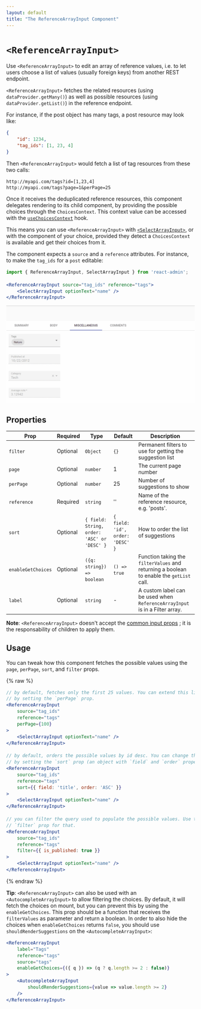 ```yaml
---
layout: default
title: "The ReferenceArrayInput Component"
---
```


# `<ReferenceArrayInput>`

Use `<ReferenceArrayInput>` to edit an array of reference values, i.e. to let users choose a list of values (usually foreign keys) from another REST endpoint.

`<ReferenceArrayInput>` fetches the related resources (using `dataProvider.getMany()`) as well as possible resources (using `dataProvider.getList()`) in the reference endpoint.

For instance, if the post object has many tags, a post resource may look like:

```json
{
    "id": 1234,
    "tag_ids": [1, 23, 4]
}
```

Then `<ReferenceArrayInput>` would fetch a list of tag resources from these two calls:

```
http://myapi.com/tags?id=[1,23,4]
http://myapi.com/tags?page=1&perPage=25
```

Once it receives the deduplicated reference resources, this component delegates rendering to its child component, by providing the possible choices through the `ChoicesContext`. This context value can be accessed with the [`useChoicesContext`](./useChoicesContext.md) hook.

This means you can use `<ReferenceArrayInput>` with [`<SelectArrayInput>`](./SelectArrayInput.md), or with the component of your choice, provided they detect a `ChoicesContext` is available and get their choices from it.

The component expects a `source` and a `reference` attributes. For instance, to make the `tag_ids` for a `post` editable:

```jsx
import { ReferenceArrayInput, SelectArrayInput } from 'react-admin';

<ReferenceArrayInput source="tag_ids" reference="tags">
    <SelectArrayInput optionText="name" />
</ReferenceArrayInput>
```

![SelectArrayInput](./img/select-array-input.gif)

## Properties

| Prop               | Required | Type                                        | Default                            | Description                                                                                                         |
|--------------------|----------|---------------------------------------------|------------------------------------|---------------------------------------------------------------------------------------------------------------------|
| `filter`           | Optional | `Object`                                    | `{}`                               | Permanent filters to use for getting the suggestion list                                                            |
| `page`             | Optional | `number`                                    | 1                                  | The current page number                                                                                             |
| `perPage`          | Optional | `number`                                    | 25                                 | Number of suggestions to show                                                                                       |
| `reference`        | Required | `string`                                    | ''                                 | Name of the reference resource, e.g. 'posts'.                                                                       |
| `sort`             | Optional | `{ field: String, order: 'ASC' or 'DESC' }` | `{ field: 'id', order: 'DESC' }`   | How to order the list of suggestions                                                                                |
| `enableGetChoices` | Optional | `({q: string}) => boolean`                  | `() => true`                       | Function taking the `filterValues` and returning a boolean to enable the `getList` call.                            |
| `label`            | Optional | `string`                                    | -                                | A custom label can be used when `ReferenceArrayInput` is in a Filter array.                         |


**Note**: `<ReferenceArrayInput>` doesn't accept the [common input props](./Inputs.md#common-input-props) ; it is the responsability of children to apply them.

## Usage

You can tweak how this component fetches the possible values using the `page`, `perPage`, `sort`, and `filter` props.

{% raw %}
```jsx
// by default, fetches only the first 25 values. You can extend this limit
// by setting the `perPage` prop.
<ReferenceArrayInput
    source="tag_ids"
    reference="tags"
    perPage={100}
>
    <SelectArrayInput optionText="name" />
</ReferenceArrayInput>

// by default, orders the possible values by id desc. You can change this order
// by setting the `sort` prop (an object with `field` and `order` properties).
<ReferenceArrayInput
    source="tag_ids"
    reference="tags"
    sort={{ field: 'title', order: 'ASC' }}
>
    <SelectArrayInput optionText="name" />
</ReferenceArrayInput>

// you can filter the query used to populate the possible values. Use the
// `filter` prop for that.
<ReferenceArrayInput
    source="tag_ids"
    reference="tags"
    filter={{ is_published: true }}
>
    <SelectArrayInput optionText="name" />
</ReferenceArrayInput>
```
{% endraw %}

**Tip**: `<ReferenceArrayInput>` can also be used with an `<AutocompleteArrayInput>` to allow filtering the choices. By default, it will fetch the choices on mount, but you can prevent this by using the `enableGetChoices`. This prop should be a function that receives the `filterValues` as parameter and return a boolean. In order to also hide the choices when `enableGetChoices` returns `false`, you should use `shouldRenderSuggestions` on the `<AutocompleteArrayInput>`:

```jsx
<ReferenceArrayInput
    label="Tags"
    reference="tags"
    source="tags"
    enableGetChoices={({ q }) => (q ? q.length >= 2 : false)}
>
    <AutocompleteArrayInput
        shouldRenderSuggestions={value => value.length >= 2}
    />
</ReferenceArrayInput>
```
